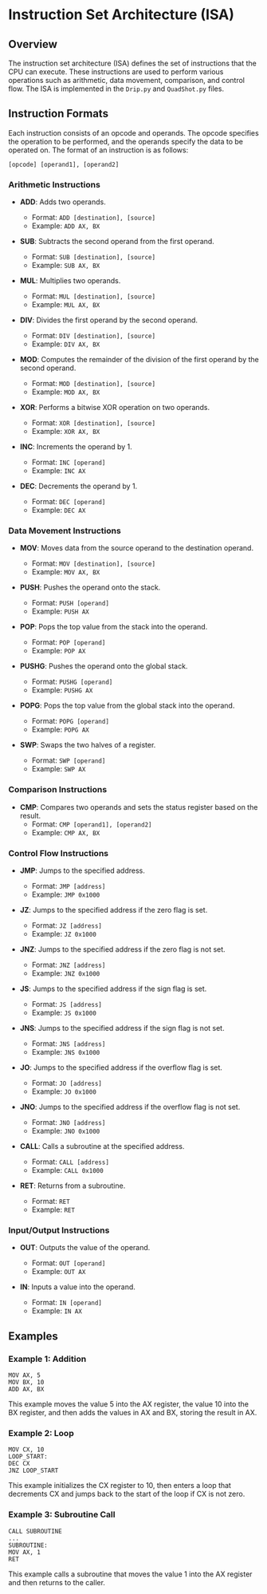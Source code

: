# Instruction Set Architecture (ISA)

## Overview

The instruction set architecture (ISA) defines the set of instructions that the CPU can execute. These instructions are used to perform various operations such as arithmetic, data movement, comparison, and control flow. The ISA is implemented in the `Drip.py` and `QuadShot.py` files.

## Instruction Formats

Each instruction consists of an opcode and operands. The opcode specifies the operation to be performed, and the operands specify the data to be operated on. The format of an instruction is as follows:

```
[opcode] [operand1], [operand2]
```

### Arithmetic Instructions

- **ADD**: Adds two operands.
  - Format: `ADD [destination], [source]`
  - Example: `ADD AX, BX`

- **SUB**: Subtracts the second operand from the first operand.
  - Format: `SUB [destination], [source]`
  - Example: `SUB AX, BX`

- **MUL**: Multiplies two operands.
  - Format: `MUL [destination], [source]`
  - Example: `MUL AX, BX`

- **DIV**: Divides the first operand by the second operand.
  - Format: `DIV [destination], [source]`
  - Example: `DIV AX, BX`

- **MOD**: Computes the remainder of the division of the first operand by the second operand.
  - Format: `MOD [destination], [source]`
  - Example: `MOD AX, BX`

- **XOR**: Performs a bitwise XOR operation on two operands.
  - Format: `XOR [destination], [source]`
  - Example: `XOR AX, BX`

- **INC**: Increments the operand by 1.
  - Format: `INC [operand]`
  - Example: `INC AX`

- **DEC**: Decrements the operand by 1.
  - Format: `DEC [operand]`
  - Example: `DEC AX`

### Data Movement Instructions

- **MOV**: Moves data from the source operand to the destination operand.
  - Format: `MOV [destination], [source]`
  - Example: `MOV AX, BX`

- **PUSH**: Pushes the operand onto the stack.
  - Format: `PUSH [operand]`
  - Example: `PUSH AX`

- **POP**: Pops the top value from the stack into the operand.
  - Format: `POP [operand]`
  - Example: `POP AX`

- **PUSHG**: Pushes the operand onto the global stack.
  - Format: `PUSHG [operand]`
  - Example: `PUSHG AX`

- **POPG**: Pops the top value from the global stack into the operand.
  - Format: `POPG [operand]`
  - Example: `POPG AX`

- **SWP**: Swaps the two halves of a register.
  - Format: `SWP [operand]`
  - Example: `SWP AX`

### Comparison Instructions

- **CMP**: Compares two operands and sets the status register based on the result.
  - Format: `CMP [operand1], [operand2]`
  - Example: `CMP AX, BX`

### Control Flow Instructions

- **JMP**: Jumps to the specified address.
  - Format: `JMP [address]`
  - Example: `JMP 0x1000`

- **JZ**: Jumps to the specified address if the zero flag is set.
  - Format: `JZ [address]`
  - Example: `JZ 0x1000`

- **JNZ**: Jumps to the specified address if the zero flag is not set.
  - Format: `JNZ [address]`
  - Example: `JNZ 0x1000`

- **JS**: Jumps to the specified address if the sign flag is set.
  - Format: `JS [address]`
  - Example: `JS 0x1000`

- **JNS**: Jumps to the specified address if the sign flag is not set.
  - Format: `JNS [address]`
  - Example: `JNS 0x1000`

- **JO**: Jumps to the specified address if the overflow flag is set.
  - Format: `JO [address]`
  - Example: `JO 0x1000`

- **JNO**: Jumps to the specified address if the overflow flag is not set.
  - Format: `JNO [address]`
  - Example: `JNO 0x1000`

- **CALL**: Calls a subroutine at the specified address.
  - Format: `CALL [address]`
  - Example: `CALL 0x1000`

- **RET**: Returns from a subroutine.
  - Format: `RET`
  - Example: `RET`

### Input/Output Instructions

- **OUT**: Outputs the value of the operand.
  - Format: `OUT [operand]`
  - Example: `OUT AX`

- **IN**: Inputs a value into the operand.
  - Format: `IN [operand]`
  - Example: `IN AX`

## Examples

### Example 1: Addition

```
MOV AX, 5
MOV BX, 10
ADD AX, BX
```

This example moves the value 5 into the AX register, the value 10 into the BX register, and then adds the values in AX and BX, storing the result in AX.

### Example 2: Loop

```
MOV CX, 10
LOOP_START:
DEC CX
JNZ LOOP_START
```

This example initializes the CX register to 10, then enters a loop that decrements CX and jumps back to the start of the loop if CX is not zero.

### Example 3: Subroutine Call

```
CALL SUBROUTINE
...
SUBROUTINE:
MOV AX, 1
RET
```

This example calls a subroutine that moves the value 1 into the AX register and then returns to the caller.
